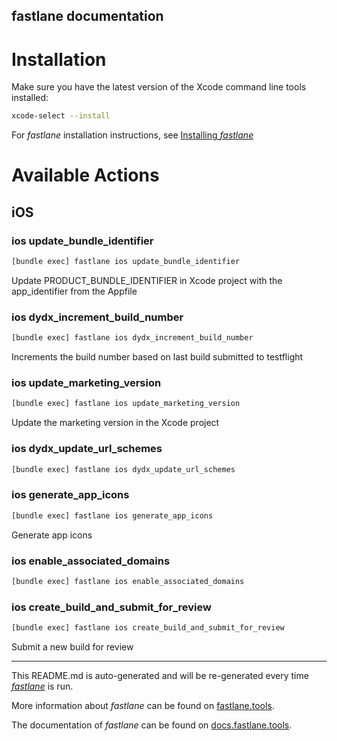 fastlane documentation
----

# Installation

Make sure you have the latest version of the Xcode command line tools installed:

```sh
xcode-select --install
```

For _fastlane_ installation instructions, see [Installing _fastlane_](https://docs.fastlane.tools/#installing-fastlane)

# Available Actions

## iOS

### ios update_bundle_identifier

```sh
[bundle exec] fastlane ios update_bundle_identifier
```

Update PRODUCT_BUNDLE_IDENTIFIER in Xcode project with the app_identifier from the Appfile

### ios dydx_increment_build_number

```sh
[bundle exec] fastlane ios dydx_increment_build_number
```

Increments the build number based on last build submitted to testflight

### ios update_marketing_version

```sh
[bundle exec] fastlane ios update_marketing_version
```

Update the marketing version in the Xcode project

### ios dydx_update_url_schemes

```sh
[bundle exec] fastlane ios dydx_update_url_schemes
```



### ios generate_app_icons

```sh
[bundle exec] fastlane ios generate_app_icons
```

Generate app icons

### ios enable_associated_domains

```sh
[bundle exec] fastlane ios enable_associated_domains
```



### ios create_build_and_submit_for_review

```sh
[bundle exec] fastlane ios create_build_and_submit_for_review
```

Submit a new build for review

----

This README.md is auto-generated and will be re-generated every time [_fastlane_](https://fastlane.tools) is run.

More information about _fastlane_ can be found on [fastlane.tools](https://fastlane.tools).

The documentation of _fastlane_ can be found on [docs.fastlane.tools](https://docs.fastlane.tools).
